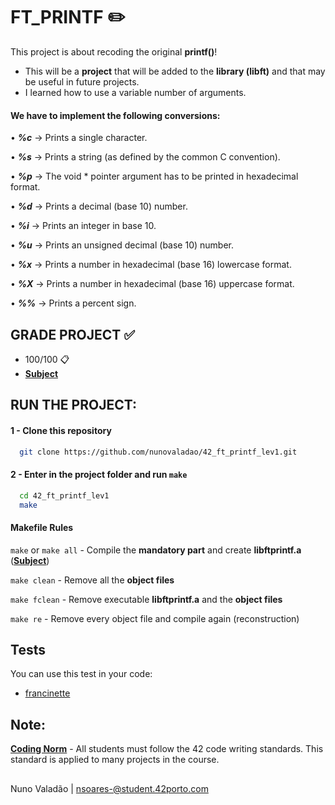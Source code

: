 
# FT_PRINTF ✏️

This project is about recoding the original **printf()**! 

  - This will be a **project** that will be added to the **library (libft)** and that may be useful in future projects.
  - I learned how to use a variable number of arguments.

#### We have to implement the following conversions: 

• ***%c*** -> Prints a single character.

• ***%s*** -> Prints a string (as defined by the common C convention).

• ***%p*** -> The void * pointer argument has to be printed in hexadecimal format. 

• ***%d*** -> Prints a decimal (base 10) number.

• ***%i*** -> Prints an integer in base 10.

• ***%u*** -> Prints an unsigned decimal (base 10) number.

• ***%x*** -> Prints a number in hexadecimal (base 16) lowercase format.

• ***%X*** -> Prints a number in hexadecimal (base 16) uppercase format.

• ***%%*** -> Prints a percent sign.

## GRADE PROJECT ✅
- 100/100 📋
- [**Subject**](https://github.com/nunovaladao/42_ft_printf_lev1/blob/main/extras/en.subject.pdf) 

## RUN THE PROJECT:

#### 1 - Clone this repository
```bash
  git clone https://github.com/nunovaladao/42_ft_printf_lev1.git
```

#### 2 - Enter in the project folder and run `make`

```bash
  cd 42_ft_printf_lev1
  make
```

#### Makefile Rules

`make` or `make all` - Compile the **mandatory part** and create **libftprintf.a** ([**Subject**](https://github.com/nunovaladao/42_ft_printf_lev1/blob/main/extras/en.subject.pdf))

`make clean` - Remove all the **object files**

`make fclean` - Remove executable **libftprintf.a** and the **object files**

`make re` - Remove every object file and compile again (reconstruction)

## Tests
You can use this test in your code:
- [francinette](https://github.com/xicodomingues/francinette) 

## Note:

[**Coding Norm**](https://github.com/nunovaladao/42_ft_printf_lev1/blob/main/extras/en_norm.pdf) - All students must follow the 42 code writing standards. This standard is applied to many projects in the course.
##
Nuno Valadão | nsoares-@student.42porto.com 


